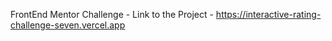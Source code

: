 FrontEnd Mentor Challenge - Link to the Project - https://interactive-rating-challenge-seven.vercel.app
